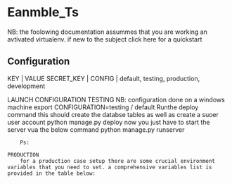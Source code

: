 # Eanmble_Ts

NB: the foolowing documentation assummes that you are working an avtivated virtualenv. if new to the subject click here for a quickstart 
## Configuration 

KEY			|	VALUE
SECRET_KEY	| <You choose>
CONFIG		| default, testing, production, development

LAUNCH CONFIGURATION
    TESTING
        NB: configuration done on a windows machine
        export CONFIGURATION=testing / default
        Runthe deploy command this should create the databse tables as well as create a suoer user account
            python manage.py deploy
        now you just have to start the server vua the below command
            python manage.py runserver
        
        Ps: 
        
    PRODUCTION
        for a production case setup there are some crucial environment variables that you need to set. a comprehensive variables list is provided in the table below:

